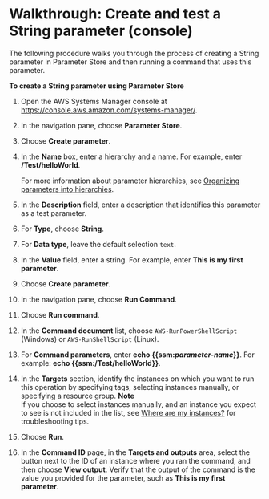 # Walkthrough: Create and test a String parameter \(console\)<a name="sysman-paramstore-console"></a>

The following procedure walks you through the process of creating a String parameter in Parameter Store and then running a command that uses this parameter\.

**To create a String parameter using Parameter Store**

1. Open the AWS Systems Manager console at [https://console\.aws\.amazon\.com/systems\-manager/](https://console.aws.amazon.com/systems-manager/)\.

1. In the navigation pane, choose **Parameter Store**\. 

1. Choose **Create parameter**\.

1. In the **Name** box, enter a hierarchy and a name\. For example, enter **/Test/helloWorld**\.

   For more information about parameter hierarchies, see [Organizing parameters into hierarchies](sysman-paramstore-su-organize.md)\.

1. In the **Description** field, enter a description that identifies this parameter as a test parameter\.

1. For **Type**, choose **String**\.

1. For **Data type**, leave the default selection `text`\.

1. In the **Value** field, enter a string\. For example, enter **This is my first parameter**\.

1. Choose **Create parameter**\.

1. In the navigation pane, choose **Run Command**\. 

1. Choose **Run command**\.

1. In the **Command document** list, choose `AWS-RunPowerShellScript` \(Windows\) or `AWS-RunShellScript` \(Linux\)\. 

1. For **Command parameters**, enter **echo \{\{ssm:*parameter\-name*\}\}**\. For example: **echo \{\{ssm:/Test/helloWorld\}\}**\. 

1. In the **Targets** section, identify the instances on which you want to run this operation by specifying tags, selecting instances manually, or specifying a resource group\.
**Note**  
If you choose to select instances manually, and an instance you expect to see is not included in the list, see [Where are my instances?](troubleshooting-remote-commands.md#where-are-instances) for troubleshooting tips\.

1. Choose **Run**\.

1. In the **Command ID** page, in the **Targets and outputs** area, select the button next to the ID of an instance where you ran the command, and then choose **View output**\. Verify that the output of the command is the value you provided for the parameter, such as **This is my first parameter**\.
